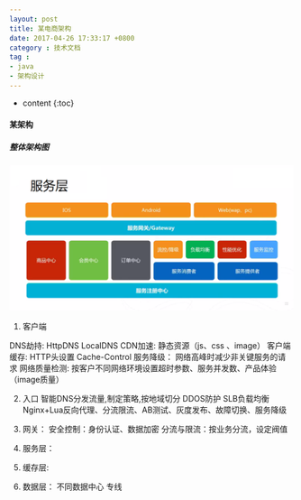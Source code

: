```yaml
---
layout: post
title: 某电商架构
date: 2017-04-26 17:33:17 +0800
category : 技术文档
tag :
- java
- 架构设计
---
```

* content
{:toc}

#### 某架构

##### 整体架构图
![](/resources/images/architecture/1/3.1.服务层架构.png)

1. 客户端
	
  DNS劫持: HttpDNS   LocalDNS	
  CDN加速: 静态资源（js、css 、image）
  客户端缓存:  HTTP头设置  Cache-Control
  服务降级： 网络高峰时减少非关键服务的请求
  网络质量检测: 按客户不同网络环境设置超时参数、服务并发数、产品体验（image质量）


2. 入口
智能DNS分发流量,制定策略,按地域切分
DDOS防护
SLB负载均衡
Nginx+Lua反向代理、分流限流、AB测试、灰度发布、故障切换、服务降级

3. 网关：
安全控制：身份认证、数据加密
分流与限流：按业务分流，设定阀值

4. 服务层：

5. 缓存层:


6. 数据层：
不同数据中心   专线


